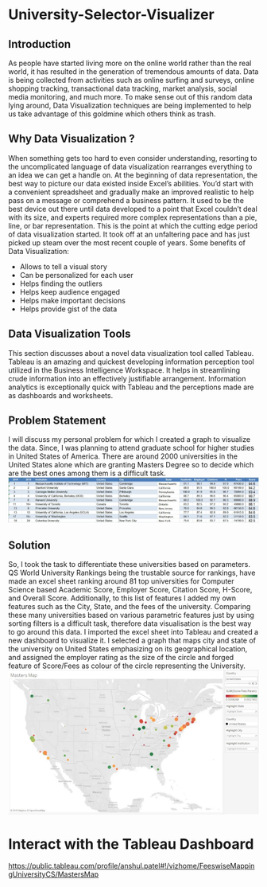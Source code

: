 # University-Selector-Visualizer

## Introduction
As people have started living more on the online world rather than the real world, it has resulted in the generation of tremendous amounts of data. Data is being collected from activities such as online surfing and surveys, online shopping tracking, transactional data tracking, market analysis, social media monitoring, and much more. To make sense out of this random data lying around, Data Visualization techniques are being implemented to help us take advantage of this goldmine which others think as trash.

## Why Data Visualization ?
When something gets too hard to even consider understanding, resorting to the uncomplicated language of data visualization rearranges everything to an idea we can get a handle on.
At the beginning of data representation, the best way to picture our data existed inside Excel’s abilities. You’d start with a convenient spreadsheet and gradually make an improved realistic to help pass on a message or comprehend a business pattern. It used to be the best device out there until data developed to a point that Excel couldn’t deal with its size, and experts required more complex representations than a pie, line, or bar representation. This is the point at which the cutting edge period of data visualization started. It took off at an unfaltering pace and has just picked up steam over the most recent couple of years.
Some benefits of Data Visualization:
- Allows to tell a visual story
- Can be personalized for each user
- Helps finding the outliers
- Helps keep audience engaged
- Helps make important decisions
- Helps provide gist of the data

## Data Visualization Tools
This section discusses about a novel data visualization tool called Tableau. Tableau is an amazing and quickest developing information perception tool utilized in the Business Intelligence Workspace. It helps in streamlining crude information into an effectively justifiable arrangement. Information analytics is exceptionally quick with Tableau and the perceptions made are as dashboards and worksheets.

## Problem Statement
I will discuss my personal problem for which I created a graph to visualize the data. Since, I was planning to attend graduate school for higher studies in United States of America. There are around 2000 universities in the United States alone which are granting Masters Degree so to decide which are the best ones among them is a difficult task. 
![project-flow](https://github.com/anshulp2912/University-Selector-Visualizer/blob/master/tableau_dataset.jpeg?raw=true)

## Solution
So, I took the task to differentiate these universities based on parameters. QS World University Rankings being the trustable source for rankings, have made an excel sheet ranking around 81 top universities for Computer Science based Academic Score, Employer Score, Citation Score, H-Score, and Overall Score. Additionally, to this list of features I added my own features such as the City, State, and the fees of the university.
Comparing these many universities based on various parametric features just by using sorting filters is a difficult task, therefore data visualisation is the best way to go around this data. I imported the excel sheet into Tableau and created a new dashboard to visualize it. I selected a graph that maps city and state of the university on United States emphasizing on its geographical location, and assigned the employer rating as the size of the circle and forged feature of Score/Fees as colour of the circle representing the University.
![project-flow](https://github.com/anshulp2912/University-Selector-Visualizer/blob/master/map_tableau.jpg?raw=true)

# Interact with the Tableau Dashboard
https://public.tableau.com/profile/anshul.patel#!/vizhome/FeeswiseMappingUniversityCS/MastersMap
